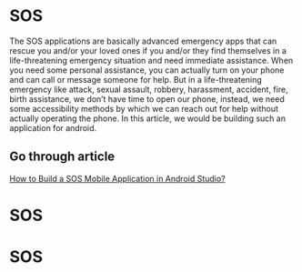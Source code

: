 # SOS
The SOS applications are basically advanced emergency apps that can rescue you and/or your loved ones if you and/or they find themselves in a life-threatening emergency situation and need immediate assistance. When you need some personal assistance, you can actually turn on your phone and can call or message someone for help. But in a life-threatening emergency like attack, sexual assault, robbery, harassment, accident, fire, birth assistance, we don’t have time to open our phone, instead, we need some accessibility methods by which we can reach out for help without actually operating the phone. In this article, we would be building such an application for android.

## Go through article
[How to Build a SOS Mobile Application in Android Studio?](https://www.geeksforgeeks.org/how-to-build-a-sos-mobile-application-in-android-studio/)
# SOS
# SOS
